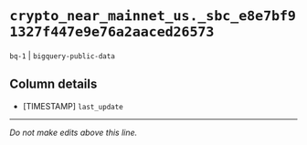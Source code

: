# `crypto_near_mainnet_us._sbc_e8e7bf91327f447e9e76a2aaced26573`
`bq-1` | `bigquery-public-data`

## Column details
* [TIMESTAMP] `last_update`

-------------------------------------------------------------------------------
*Do not make edits above this line.*
